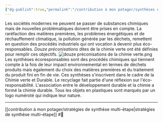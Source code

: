 ```yaml
---
{"dg-publish":true,"permalink":"/contribution à mon potager/synthèses écoresponsables/"}
---
```


Les sociétés modernes ne peuvent se passer de substances chimiques mais de nouvelles problématiques doivent être prises en compte.
La raréfaction des matières premières, les problèmes énergétiques et de réchauffement climatique, la pollution générée par les déchets, remettent en question des procédés industriels qui ont vocation à devenir plus éco-responsables.
*Douze préconisations* dites de la chimie verte ont été définies pour remplir ces objectifs.
![douze préconisations de la chimie verte.png](/img/user/douze%20pr%C3%A9conisations%20de%20la%20chimie%20verte.png)Les synthèses écoresponsables sont des procédés chimiques qui tiennent compte
à la fois de leur impact environnemental en termes de déchets produits mais également du choix des matières premières et du traitement du produit fini en fin de vie. Ces synthèses s'inscrivent dans le cadre de la Chimie verte et Durable. Le recyclage fait partie d'une réflexion sur l'éco-responsabilité. L'association entre le développement durable et la chimie a formé la chimie durable.
Tous les objets en plastiques sont marqués par un logo numéroté qui indique leur nature.

---
[[contribution à mon potager/stratégies de synthèse multi-étape\|stratégies de synthèse multi-étape]] #🌲 